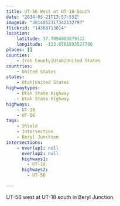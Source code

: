 ```yaml
---
title: UT-56 West at UT-18 South
date: "2014-05-21T13:57:55Z"
imageid: "3814052317342132797"
flickrid: "14368713814"
location:
    latitude: 37.7094083879112
    longitude: -113.6561893527786
places: []
counties:
    - Iron County|Utah|United States
countries:
    - United States
states:
    - Utah|United States
highwaytypes:
    - Utah State Highway
    - Utah State Highway
highways:
    - UT-18
    - UT-56
tags:
    - Shield
    - Intersection
    - Beryl Junction
intersections:
    - overlap1: null
      overlap2: null
      highways1:
        - UT-18
      highways2:
        - UT-56

---
```

UT-56 west at UT-18 south in Beryl Junction.
